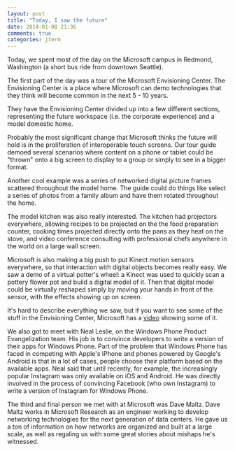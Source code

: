 ```yaml
---
layout: post
title: "Today, I saw the future"
date: 2014-01-08 21:36
comments: true
categories: jterm
---
```


Today, we spent most of the day on the Microsoft campus in Redmond, Washington (a short bus ride from downtown Seattle). 

The first part of the day was a tour of the Microsoft Envisioning Center. The Envisioning Center is a place where Microsoft can demo technologies that they think will become common in the next 5 - 10 years. 

They have the Envisioning Center divided up into a few different sections, representing the future workspace (i.e. the corporate experience) and a model domestic home. 

Probably the most significant change that Microsoft thinks the future will hold is in the proliferation of interoperable touch screens. Our tour guide demoed several scenarios where content on a phone or tablet could be "thrown" onto a big screen to display to a group or simply to see in a bigger format.

Another cool example was a series of networked digital picture frames scattered throughout the model home. The guide could do things like select a series of photos from a family album and have them rotated throughout the home.

The model kitchen was also really interested. The kitchen had projectors everywhere, allowing recipes to be projected on the the food preparation counter, cooking times projected directly onto the pans as they heat on the stove, and video conference consulting with professional chefs anywhere in the world on a large wall screen. 

Microsoft is also making a big push to put Kinect motion sensors everywhere, so that interaction with digital objects becomes really easy. We saw a demo of a virtual potter's wheel: a Kinect was used to quickly scan a pottery flower pot and build a digital model of it. Then that digital model could be virtually reshaped simply by moving your hands in front of the sensor, with the effects showing up on screen. 

It's hard to describe everything we saw, but if you want to see some of the stuff in the Envisioning Center, Microsoft has a [video][video] showing some of it.

We also got to meet with Neal Leslie, on the Windows Phone Product Evangelization team. His job is to convince developers to write a version of their apps for Windows Phone. Part of the problem that Windows Phone has faced in competing with Apple's iPhone and phones powered by Google's Android is that in a lot of cases, people choose their platform based on the available apps. Neal said that until recently, for example, the increasingly popular Instagram was only available on iOS and Android. He was directly involved in the process of convincing Facebook (who own Instagram) to write a version of Instagram for Windows Phone.

The third and final person we met with at Microsoft was Dave Maltz. Dave Maltz works in Microsoft Research as an engineer working to develop networking technologies for the next generation of data centers. He gave us a ton of information on how networks are organized and built at a large scale, as well as regaling us with some great stories about mishaps he's witnessed. 


[video]: http://blogs.technet.com/b/next/archive/2013/03/01/step-inside-the-microsoft-envisioning-center.aspx#.Us40GO5dWoI

